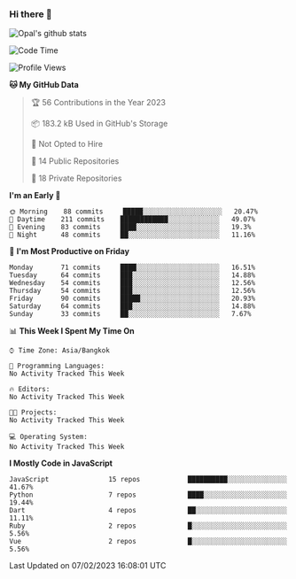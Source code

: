 ### Hi there 👋

![Opal's github stats](https://github-readme-stats.vercel.app/api?username=coolkidneversleep&count_private=true&show_icons=true&theme=radical)


<!--START_SECTION:waka-->
![Code Time](http://img.shields.io/badge/Code%20Time-64%20hrs%2038%20mins-blue)

![Profile Views](http://img.shields.io/badge/Profile%20Views-9-blue)

**🐱 My GitHub Data** 

> 🏆 56 Contributions in the Year 2023
 > 
> 📦 183.2 kB Used in GitHub's Storage 
 > 
> 🚫 Not Opted to Hire
 > 
> 📜 14 Public Repositories 
 > 
> 🔑 18 Private Repositories  
 > 
**I'm an Early 🐤** 

```text
🌞 Morning    88 commits     █████░░░░░░░░░░░░░░░░░░░░   20.47% 
🌆 Daytime    211 commits    ████████████░░░░░░░░░░░░░   49.07% 
🌃 Evening    83 commits     ████░░░░░░░░░░░░░░░░░░░░░   19.3% 
🌙 Night      48 commits     ██░░░░░░░░░░░░░░░░░░░░░░░   11.16%

```
📅 **I'm Most Productive on Friday** 

```text
Monday       71 commits     ████░░░░░░░░░░░░░░░░░░░░░   16.51% 
Tuesday      64 commits     ███░░░░░░░░░░░░░░░░░░░░░░   14.88% 
Wednesday    54 commits     ███░░░░░░░░░░░░░░░░░░░░░░   12.56% 
Thursday     54 commits     ███░░░░░░░░░░░░░░░░░░░░░░   12.56% 
Friday       90 commits     █████░░░░░░░░░░░░░░░░░░░░   20.93% 
Saturday     64 commits     ███░░░░░░░░░░░░░░░░░░░░░░   14.88% 
Sunday       33 commits     ██░░░░░░░░░░░░░░░░░░░░░░░   7.67%

```


📊 **This Week I Spent My Time On** 

```text
⌚︎ Time Zone: Asia/Bangkok

💬 Programming Languages: 
No Activity Tracked This Week

🔥 Editors: 
No Activity Tracked This Week

🐱‍💻 Projects: 
No Activity Tracked This Week

💻 Operating System: 
No Activity Tracked This Week

```

**I Mostly Code in JavaScript** 

```text
JavaScript               15 repos            ██████████░░░░░░░░░░░░░░░   41.67% 
Python                   7 repos             ████░░░░░░░░░░░░░░░░░░░░░   19.44% 
Dart                     4 repos             ██░░░░░░░░░░░░░░░░░░░░░░░   11.11% 
Ruby                     2 repos             █░░░░░░░░░░░░░░░░░░░░░░░░   5.56% 
Vue                      2 repos             █░░░░░░░░░░░░░░░░░░░░░░░░   5.56%

```



 Last Updated on 07/02/2023 16:08:01 UTC
<!--END_SECTION:waka-->
